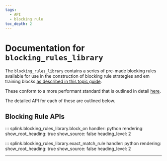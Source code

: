 ```yaml
---
tags:
  - API
  - blocking rule
toc_depth: 2
---
```

# Documentation for `blocking_rules_library`

The `blocking_rules_library` contains a series of pre-made blocking rules available for use in the construction of blocking rule strategies and em training blocks [as described in this topic guide](./topic_guides/blocking/blocking_rules.md).

These conform to a more performant standard that is outlined in detail [here](./topic_guides/performance/drivers_of_performance.html#blocking-rules).


The detailed API for each of these are outlined below.

## Blocking Rule APIs

::: splink.blocking_rules_library.block_on
    handler: python
    rendering:
      show_root_heading: true
      show_source: false
      heading_level: 2


::: splink.blocking_rules_library.exact_match_rule
    handler: python
    rendering:
      show_root_heading: true
      show_source: false
      heading_level: 2

---
